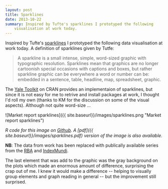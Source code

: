 ```yaml
---
layout: post
title: Sparklines
date: 2013-10-22
summary: Inspired by Tufte's sparklines I prototyped the following
    visualisation at work today.
---
```


Inspired by Tufte's
[sparklines](http://www.edwardtufte.com/bboard/q-and-a-fetch-msg?msg_id=0001OR)
I prototyped the following data visualisation at work today. A
definition of sparklines given by Tutfe:

> A sparkline is a small intense, simple, word-sized graphic with
> typographic resolution. Sparklines mean that graphics are no
> longer cartoonish special occasions with captions and boxes, but
> rather sparkline graphic can be everywhere a word or number can
> be: embedded in a sentence, table, headline, map, spreadsheet,
> graphic.

The [Yale Toolkit](http://cran.r-project.org/web/packages/YaleToolkit/)
on CRAN provides an implementaion of sparklines, but since it is not
easy for me to retrive and install packages at work, I thought I'd
roll my own (thanks to KM for the discussion on some of the visual
aspects). Although not quite word-size ...

![Market report sparklines]({{ site.baseurl}}/images/sparklines.png "Market report sparklines")

_R code for this image on
[Github](https://github.com/mngu2382/mngu2382.github.io/blob/src/extra/sparklines/sparklines.R). A
[pdf]({{ site.baseurl}}/images/sparklines.pdf) version of the image is
also available._

__NB__: The data from work has been replaced with publically available
series from the [RBA](http://www.rba.gov.au/statistics/by-subject.html)
and [IndexMundi](http://www.indexmundi.com/commodities/).

The last element that was add to the graphic was the gray background
on the  plots which made an enormous amount of difference, surprising
the crap out of me. I knew it would make a difference -- helping to
visually group elements and graph reading in general -- but the
improvement still surprised.
